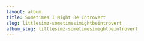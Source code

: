 ```yaml
---
layout: album
title: Sometimes I Might Be Introvert
slug: littlesimz-sometimesimightbeintrovert
album_slug: littlesimz-sometimesimightbeintrovert
---
```

